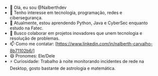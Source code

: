 - 👋 Olá, eu sou @Nalberthdev  
- 👀 Tenho interesse em tecnologia, programação, redes e cibersegurança.  
- 🌱 Atualmente, estou aprendendo Python, Java e CyberSec enquanto estudo na Fatec.  
- 💞️ Busco colaborar em projetos inovadores que unem tecnologia e resolução de problemas.  
- 📫 Como me contatar: [https://www.linkedin.com/in/nalberth-carvalho-8b71102b6/]  
- 😄 Pronomes: Ele/Dele  
- ⚡ Curiosidade: Trabalho à noite monitorando incidentes de rede na Desktop, gosto bastante de astrologia e matemática.  

<!---
Nalberthdev/Nalberthdev is a ✨ special ✨ repository because its `README.md` (this file) appears on your GitHub profile.
You can click the Preview link to take a look at your changes.
--->
